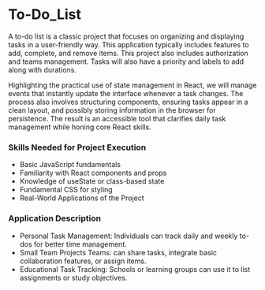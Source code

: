 # To-Do_List
A to-do list is a classic project that focuses on organizing and displaying tasks in a user-friendly way. This application typically includes features to add, complete, and remove items. This project also includes authorization and teams management. Tasks will also have a priority and labels to add along with durations.


Highlighting the practical use of state management in React, we will manage events that instantly update the interface whenever a task changes. The process also involves structuring components, ensuring tasks appear in a clean layout, and possibly storing information in the browser for persistence. The result is an accessible tool that clarifies daily task management while honing core React skills.

### Skills Needed for Project Execution <br/>
- Basic JavaScript fundamentals<br/>
- Familiarity with React components and props<br/>
- Knowledge of useState or class-based state<br/>
- Fundamental CSS for styling<br/>
- Real-World Applications of the Project<br/>

### Application	Description<br/>
- Personal Task Management:	Individuals can track daily and weekly to-dos for better time management.<br/>
- Small Team Projects	Teams: can share tasks, integrate basic collaboration features, or assign items.<br/>
- Educational Task Tracking:	Schools or learning groups can use it to list assignments or study objectives.<br/>
